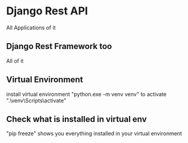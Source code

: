 # Django Rest API

All Applications of it

## Django Rest Framework too

All of it

## Virtual Environment

install virtual environment "python.exe -m venv venv"
to activate ".\venv\Scripts\activate"

## Check what is installed in virtual env

"pip freeze" shows you everything installed in your virtual environment
